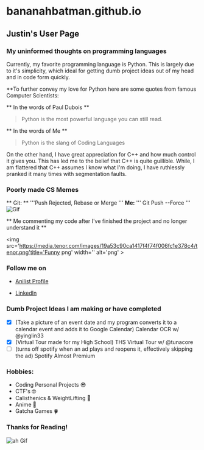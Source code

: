 # bananahbatman.github.io

## Justin's User Page

### My uninformed thoughts on programming languages

Currently, my favorite programming language is Python. This is largely due to it's simplicity, which ideal for getting dumb project ideas out of my head and in code form quickly. 

**To further convey my love for Python here are some quotes from famous Computer Scientists:

** In the words of Paul Dubois **
> Python is the most powerful language you can still read.

** In the words of Me **
> Python is the slang of Coding Languages

On the other hand, I have great appreciation for C++ and how much control it gives you. This has led me to the belief that C++ is quite guillible. While, I am flattered that C++ assumes I know what I'm doing, I have ruthlessly pranked it many times with segmentation faults.

### Poorly made CS Memes

** Git:  **
'''Push Rejected, Rebase or Merge '''
**Me:**
'''
Git Push --Force
'''
<img src='https://i.pinimg.com/originals/8a/6a/9d/8a6a9d94f4770522eb88cadb845749d5.gif' title='Funny Gif' width='' alt='Gif' > 

** Me commenting my code after I've finished the project and no longer understand it **

<img src='https://media.tenor.com/images/19a53c90ca1417f4f74f006fc1e378c4/tenor.png'title='Funny png' width='' alt='png' >

### Follow me on

- [Anilist Profile](https://anilist.co/user/papashiroganeTV/)

- [LinkedIn](www.linkedin.com/in/justin-nguyen-ucsd)


### Dumb Project Ideas I am making or have completed

- [X] \(Take a picture of an event date and my program converts it to a calendar event and adds it to Google Calendar) Calendar OCR w/ @yinglin33
- [X] \(Virtual Tour made for my High School) THS Virtual Tour w/ @tunacore
- [ ] \(turns off spotify when an ad plays and reopens it, effectively skipping the ad) Spotify Almost Premium

### Hobbies:
- Coding Personal Projects :sunglasses:	
- CTF's :nerd_face:
- Calisthenics & WeightLifting :muscle:
- Anime :clown_face:
- Gatcha Games :four_leaf_clover:

### Thanks for Reading!

<img src='https://images-wixmp-ed30a86b8c4ca887773594c2.wixmp.com/f/949f6d11-fa52-4894-8185-e25e5d510790/de485mx-a03a4051-d767-4ae4-b2e8-3af5d259da69.gif?token=eyJ0eXAiOiJKV1QiLCJhbGciOiJIUzI1NiJ9.eyJzdWIiOiJ1cm46YXBwOiIsImlzcyI6InVybjphcHA6Iiwib2JqIjpbW3sicGF0aCI6IlwvZlwvOTQ5ZjZkMTEtZmE1Mi00ODk0LTgxODUtZTI1ZTVkNTEwNzkwXC9kZTQ4NW14LWEwM2E0MDUxLWQ3NjctNGFlNC1iMmU4LTNhZjVkMjU5ZGE2OS5naWYifV1dLCJhdWQiOlsidXJuOnNlcnZpY2U6ZmlsZS5kb3dubG9hZCJdfQ.mBnZyqazsvl0AJZ4GVN-_WsKCgR1KSQMPxn8eKIHsMg
' title='Other Funny Gif' width='' alt='ah Gif' > 


